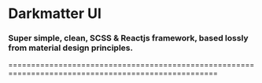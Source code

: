 # Darkmatter UI
### Super simple, clean, SCSS &amp; Reactjs framework, based lossly from material design principles.
====================================================================================================

